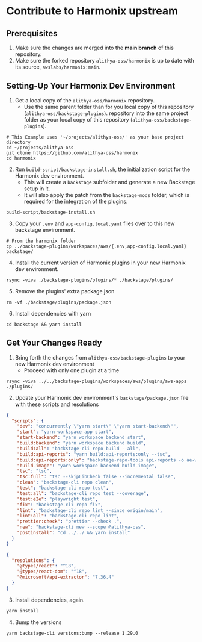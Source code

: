 # Contribute to Harmonix upstream

## Prerequisites

1. Make sure the changes are merged into the **main branch** of this repository.
2. Make sure the forked repository `alithya-oss/harmonix` is up to date with its source, `awslabs/harmonix:main`.

## Setting-Up Your Harmonix Dev Environment

1. Get a local copy of the `alithya-oss/harmonix` repository.
    - Use the same parent folder than for you local copy of this repository (`alithya-oss/backstage-plugins`).
      repository into the same project folder as your local copy of this repository (`alithya-oss/backstage-plugins`).

```shell
# This Example uses '~/projects/alithya-oss/' as your base project directory
cd ~/projects/alithya-oss
git clone https://github.com/alithya-oss/harmonix
cd harmonix
```

2. Run `build-script/backstage-install.sh`, the initialization script for the Harmonix dev environment.
    - This will create a `backstage` subfolder and generate a new Backstage setup in it.
    - It will also apply the patch from the `backstage-mods` folder, which is required for the integration of the
      plugins.

```shell
build-script/backstage-install.sh
```

3. Copy your `.env` and `app-config.local.yaml` files over to this new backstage environment.

```shell
# From the harmonix folder
cp ../backstage-plugins/workspaces/aws/{.env,app-config.local.yaml} backstage/
```

4. Install the current version of Harmonix plugins in your new Harmonix dev environment.

```shell
rsync -viva ./backstage-plugins/plugins/* ./backstage/plugins/
```

5. Remove the plugins' extra package.json

```shell
rm -vf ./backstage/plugins/package.json
```

6. Install dependencies with yarn

```shell
cd backstage && yarn install
```

## Get Your Changes Ready

1. Bring forth the changes from `alithya-oss/backstage-plugins` to your new Harmonix dev environment
    - Proceed with only one plugin at a time

```shell
rsync -viva ../../backstage-plugins/workspaces/aws/plugins/aws-apps ./plugins/
```

2. Update your Harmonix dev environment's `backstage/package.json` file with these scripts and resolutions

```json
{
  "scripts": {
    "dev": "concurrently \"yarn start\" \"yarn start-backend\"",
    "start": "yarn workspace app start",
    "start-backend": "yarn workspace backend start",
    "build:backend": "yarn workspace backend build",
    "build:all": "backstage-cli repo build --all",
    "build:api-reports": "yarn build:api-reports:only --tsc",
    "build:api-reports:only": "backstage-repo-tools api-reports -o ae-wrong-input-file-type --allow-warnings plugins/aws-apps --validate-release-tags",
    "build-image": "yarn workspace backend build-image",
    "tsc": "tsc",
    "tsc:full": "tsc --skipLibCheck false --incremental false",
    "clean": "backstage-cli repo clean",
    "test": "backstage-cli repo test",
    "test:all": "backstage-cli repo test --coverage",
    "test:e2e": "playwright test",
    "fix": "backstage-cli repo fix",
    "lint": "backstage-cli repo lint --since origin/main",
    "lint:all": "backstage-cli repo lint",
    "prettier:check": "prettier --check .",
    "new": "backstage-cli new --scope @alithya-oss",
    "postinstall": "cd ../../ && yarn install"
  }
} 
```

```json
{
  "resolutions": {
    "@types/react": "^18",
    "@types/react-dom": "^18",
    "@microsoft/api-extractor": "7.36.4"
  }
}
```

3. Install dependencies, again.

```shell
yarn install
```

4. Bump the versions

```shell
yarn backstage-cli versions:bump --release 1.29.0
```
